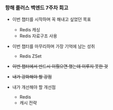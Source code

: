 ### 항해 플러스 백엔드 7주차 회고

* 이번 챕터를 시작하며 꼭 해내고 싶었던 목표
  * Redis 캐싱
  * Redis 자료구조 사용
    
* 이번 챕터를 마무리하며 가장 기억에 남는 성취
  * Redis ZSet
 
* ~~이번 챕터에서 반드시 이뤘으면 했는데 이루지 못한 것~~
    
* ~~내가 강화해야 할 강점~~
    
* 내가 개선해야 할 개선점
  * Redis
  * 캐시 전략
